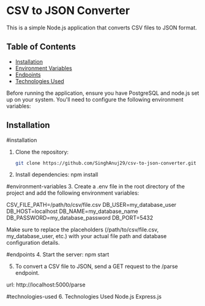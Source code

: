 # CSV to JSON Converter

This is a simple Node.js application that converts CSV files to JSON format.

## Table of Contents

- [Installation](#installation)
- [Environment Variables](#environment-variables)
- [Endpoints](#endpoints)
- [Technologies Used](#technologies-used)

Before running the application, ensure you have PostgreSQL and node.js set up on your system. You'll need to configure the following environment variables:

## Installation
#installation
1. Clone the repository:

   ```bash
   git clone https://github.com/SinghAnuj29/csv-to-json-converter.git


2. Install dependencies:
    npm install

#environment-variables
3. Create a .env file in the root directory of the project and add the following environment variables:

CSV_FILE_PATH=/path/to/csv/file.csv
DB_USER=my_database_user
DB_HOST=localhost
DB_NAME=my_database_name
DB_PASSWORD=my_database_password
DB_PORT=5432

Make sure to replace the placeholders (/path/to/csv/file.csv, my_database_user, etc.) with your actual file path and database configuration details.

#endpoints
4. Start the server:
   npm start

5. To convert a CSV file to JSON, send a GET request to the /parse endpoint.

url: http://localhost:5000/parse

#technologies-used
6. Technologies Used
Node.js
Express.js
